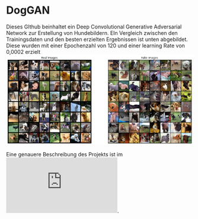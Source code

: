 # DogGAN
 Dieses GIthub beinhaltet ein Deep Convolutional Generative Adversarial Network zur Erstellung von Hundebildern. EIn Vergleich zwischen den Trainingsdaten und den besten erzielten Ergebnissen ist unten abgebildet. Diese wurden mit einer Epochenzahl von 120 und einer learning Rate von 0,0002 erzielt 
 ![alt text](https://github.com/gerbklee/DogGAN/blob/main/Figures/e=%2012%20lr%20=%200.002.png?raw=true)
 
 Eine genauere Beschreibung des Projekts ist im ![beigelegten Erklärungspaper zu finden](https://github.com/gerbklee/DogGAN/blob/main/DCGAN_Erkl%C3%A4rungspaper.pdf).
